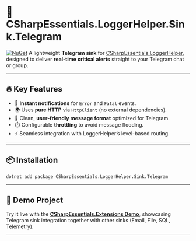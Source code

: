 # 📣 CSharpEssentials.LoggerHelper.Sink.Telegram

[![NuGet](https://img.shields.io/nuget/v/CSharpEssentials.LoggerHelper.Sink.Telegram.svg)](https://www.nuget.org/packages/CSharpEssentials.LoggerHelper.Sink.Telegram)
A lightweight **Telegram sink** for [CSharpEssentials.LoggerHelper](https://github.com/alexbypa/CSharp.Essentials), designed to deliver **real-time critical alerts** straight to your Telegram chat or group.

---

## 🔥 Key Features

* 📣 **Instant notifications** for `Error` and `Fatal` events.
* 🌍 Uses **pure HTTP** via `HttpClient` (no external dependencies).
* 🎨 Clean, **user-friendly message format** optimized for Telegram.
* ⏱️ Configurable **throttling** to avoid message flooding.
* ⚡ Seamless integration with LoggerHelper’s level-based routing.

---

## 📦 Installation

```bash
dotnet add package CSharpEssentials.LoggerHelper.Sink.Telegram
```

---

## 🚀 Demo Project

Try it live with the [**CSharpEssentials.Extensions Demo**](https://github.com/alexbypa/Csharp.Essentials.Extensions), showcasing Telegram sink integration together with other sinks (Email, File, SQL, Telemetry).

---
